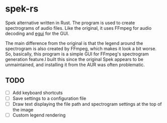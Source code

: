 # spek-rs
Spek alternative written in Rust. The program is used to create spectrograms of audio files. Like the original, it uses FFmpeg for audio decoding and [egui](https://github.com/emilk/egui) for the GUI.

The main difference from the original is that the legend around the spectrogram is also created by FFmpeg, which makes it look a bit worse. So, basically, this program is a simple GUI for FFmpeg's spectrogram generation feature.I built this since the original Spek appears to be unmaintained, and installing it from the AUR was often problematic.

## TODO
- [ ] Add keyboard shortcuts
- [ ] Save settings to a configuration file
- [ ] Draw text displaying the file path and spectrogram settings at the top of the image
- [ ] Custom legend rendering
